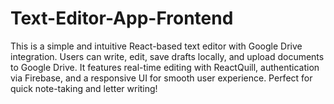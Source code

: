 # Text-Editor-App-Frontend
This is a simple and intuitive React-based text editor with Google Drive integration. Users can write, edit, save drafts locally, and upload documents to Google Drive. It features real-time editing with ReactQuill, authentication via Firebase, and a responsive UI for smooth user experience. Perfect for quick note-taking and letter writing!
